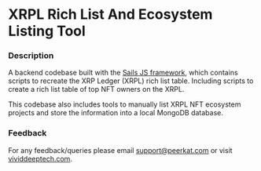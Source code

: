 # XRPL Rich List And Ecosystem Listing Tool


### Description

A backend codebase built with the [Sails JS framework](https://sailsjs.com/), which contains scripts to recreate the XRP Ledger (XRPL) rich list table. Including scripts to create a rich list table of top NFT owners on the XRPL.

This codebase also includes tools to manually list XRPL NFT ecosystem projects and store the information into a local MongoDB database.


### Feedback

For any feedback/queries please email [support@peerkat.com](mailto:support@peerkat.com) or visit [vividdeeptech.com](https://www.vividdeeptech.com/).